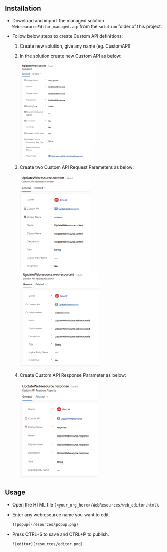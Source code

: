 ## Installation

- Download and import the managed solution `WebresourceEditor_managed.zip` from the `solution` folder of this project.
- Follow below steps to create Custom API definitions:

  1. Create new solution, give any name (eg. CustomAPI)
  2. In the solution create new Custom API as below:

     ![Custom API](resources/customapi.png)

  3. Create two Custom API Request Parameters as below:

     ![Content](resources/content.png)
     ![Webresourceid](resources/webresourceid.png)

  4. Create Custom API Response Parameter as below:

     ![response](resources/response.png)

## Usage

- Open the HTML file (`<your_org_here>/WebResources/web_editor.html`).
- Enter any webresource name you want to edit.

      ![popup](resources/popup.png)

- Press CTRL+S to save and CTRL+P to publish.

      ![editor](resources/editor.png)

<style>
    img {
      max-height:300px;
    }
</style>
